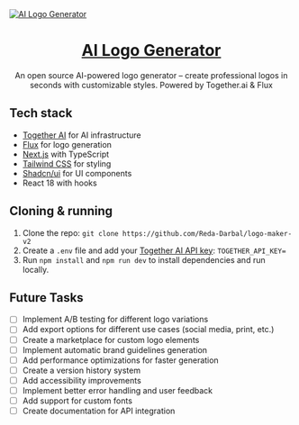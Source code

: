 <a href="https://www.aigenlogo.io">
  <img alt="AI Logo Generator" src="./public/og-image.png">
  <h1 align="center">AI Logo Generator</h1>
</a>

<p align="center">
  An open source AI-powered logo generator – create professional logos in seconds with customizable styles. Powered by Together.ai & Flux
</p>

## Tech stack

- [Together AI](https://www.together.ai/) for AI infrastructure
- [Flux](https://api.together.ai/signin?redirectUrl=/playground/image/black-forest-labs/FLUX.1.1-pro) for logo generation
- [Next.js](https://nextjs.org/) with TypeScript
- [Tailwind CSS](https://tailwindcss.com/) for styling
- [Shadcn/ui](https://ui.shadcn.com/) for UI components
- React 18 with hooks

## Cloning & running

1. Clone the repo: `git clone https://github.com/Reda-Darbal/logo-maker-v2`
2. Create a `.env` file and add your [Together AI API key](https://www.together.ai/): `TOGETHER_API_KEY=`
3. Run `npm install` and `npm run dev` to install dependencies and run locally.

## Future Tasks

- [ ] Implement A/B testing for different logo variations
- [ ] Add export options for different use cases (social media, print, etc.)
- [ ] Create a marketplace for custom logo elements
- [ ] Implement automatic brand guidelines generation
- [ ] Add performance optimizations for faster generation
- [ ] Create a version history system
- [ ] Add accessibility improvements
- [ ] Implement better error handling and user feedback
- [ ] Add support for custom fonts
- [ ] Create documentation for API integration
